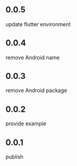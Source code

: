 ## 0.0.5

update flutter environment

## 0.0.4

remove Android name

## 0.0.3

remove Android package

## 0.0.2

provide example

## 0.0.1

publish